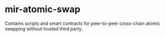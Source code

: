 # mir-atomic-swap
Contains scripts and smart contracts for peer-to-peer cross-chain atomic swapping without trusted third party.
